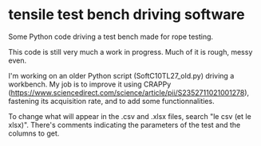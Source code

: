 # tensile test bench driving software
 Some Python code driving a test bench made for rope testing.

This code is still very much a work in progress. Much of it is rough, messy even.

I'm working on an older Python script (SoftC10TL27_old.py) driving a workbench. My job is to improve 
it using CRAPPy (https://www.sciencedirect.com/science/article/pii/S2352711021001278), fastening its 
acquisition rate, and to add some functionnalities.

To change what will appear in the .csv and .xlsx files, search "le csv (et le xlsx)". There's 
comments indicating the parameters of the test and the columns to get.